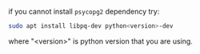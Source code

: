 if you cannot install `psycopg2` dependency try:
```bash
sudo apt install libpq-dev python<version>-dev
```
where "\<version\>" is python version that you are using.